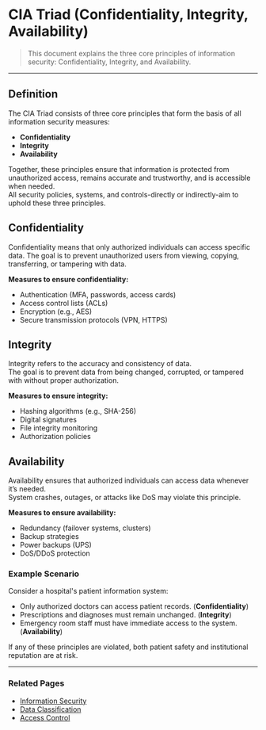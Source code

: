 # CIA Triad (Confidentiality, Integrity, Availability)
> This document explains the three core principles of information security: Confidentiality, Integrity, and Availability.

---

## Definition
The CIA Triad consists of three core principles that form the basis of all information security measures:
- **Confidentiality**
- **Integrity**
- **Availability**

Together, these principles ensure that information is protected from unauthorized access, remains accurate and trustworthy, and is accessible when needed.<br>
All security policies, systems, and controls-directly or indirectly-aim to uphold these three principles.

## Confidentiality
Confidentiality means that only authorized individuals can access specific data.
The goal is to prevent unauthorized users from viewing, copying, transferring, or tampering with data.

**Measures to ensure confidentiality:**
- Authentication (MFA, passwords, access cards)
- Access control lists (ACLs)
- Encryption (e.g., AES)
- Secure transmission protocols (VPN, HTTPS)

## Integrity
Integrity refers to the accuracy and consistency of data.<br>
The goal is to prevent data from being changed, corrupted, or tampered with without proper authorization.

**Measures to ensure integrity:**
- Hashing algorithms (e.g., SHA-256)
- Digital signatures
- File integrity monitoring
- Authorization policies

## Availability
Availability ensures that authorized individuals can access data whenever it’s needed.<br>
System crashes, outages, or attacks like DoS may violate this principle.

**Measures to ensure availability:**
- Redundancy (failover systems, clusters)
- Backup strategies
- Power backups (UPS)
- DoS/DDoS protection

### Example Scenario
Consider a hospital's patient information system:

- Only authorized doctors can access patient records. (**Confidentiality**)
- Prescriptions and diagnoses must remain unchanged. (**Integrity**)
- Emergency room staff must have immediate access to the system. (**Availability**)

If any of these principles are violated, both patient safety and institutional reputation are at risk.

---

### Related Pages

- [Information Security](giris.md)
- [Data Classification](data-classification.md)
- [Access Control](../04-authentication/access-control.md)
